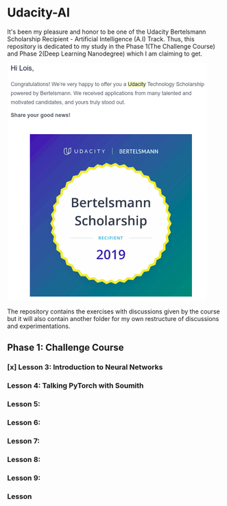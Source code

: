 # Udacity-AI

It's been my pleasure and honor to be one of the Udacity Bertelsmann Scholarship Recipient - Artificial Intelligence (A.I) Track. Thus, this repository is dedicated to my study in the Phase 1(The Challenge Course) and Phase 2(Deep Learning Nanodegree) which I am claiming to get. 

![GitHub Logo](/assets/scholarship-badge.png)

The repository contains the exercises with discussions given by the course but it will also contain another folder for my own restructure of discussions and experimentations. 

## Phase 1: Challenge Course

### [x] Lesson 3: Introduction to Neural Networks
### Lesson 4: Talking PyTorch with Soumith 
### Lesson 5: 
### Lesson 6:
### Lesson 7:
### Lesson 8:
### Lesson 9:
### Lesson
